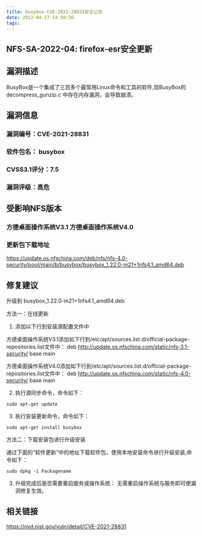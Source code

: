 ```yaml
---
title: busybox-CVE-2021-28831安全公告
date: 2022-04-27 14:50:56
tags:
---
```


## NFS-SA-2022-04: firefox-esr安全更新

## 漏洞描述

BusyBox是一个集成了三百多个最常用Linux命令和工具的软件,现BusyBox的  decompress_gunzip.c 中存在内存漏洞，会导致崩溃。

## 漏洞信息

###    漏洞编号：CVE-2021-28831

###    软件包名： busybox

###    CVSS3.1评分：7.5

###    漏洞评级：高危

## 受影响NFS版本

###    方德桌面操作系统V3.1   方德桌面操作系统V4.0

### 更新包下载地址

https://update.os.nfschina.com/deb/nfs/nfs-4.0-security/pool/main/b/busybox/busybox_1.22.0-m21+1nfs4.1_amd64.deb

## 修复建议

升级到 busybox_1.22.0-m21+1nfs4.1_amd64.deb

方法一：在线更新

1. 添加以下行到安装源配置文件中

方德桌面操作系统V3.1添加如下行到/etc/apt/sources.list.d/official-package-repositories.list文件中：
deb http://update.os.nfschina.com/static/nfs-3.1-security/ base main

方德桌面操作系统V4.0添加如下行到/etc/apt/sources.list.d/official-package-repositories.list文件中：
deb http://update.os.nfschina.com/static/nfs-4.0-security/ base main



2. 执行源同步命令，命令如下：

```
sudo apt-get update
```

3. 执行安装更新命令，命令如下：

```
sudo apt-get install busybox
```

方法二：下载安装包进行升级安装

通过下面的“软件更新”中的地址下载软件包，使用本地安装命令进行升级安装,命令如下：

```
sudo dpkg -i Packagename
```

3. 升级完成后是否需要重启服务或操作系统：
   无需重启操作系统与服务即可使漏洞修复生效。

## 相关链接

https://nvd.nist.gov/vuln/detail/CVE-2021-28831
